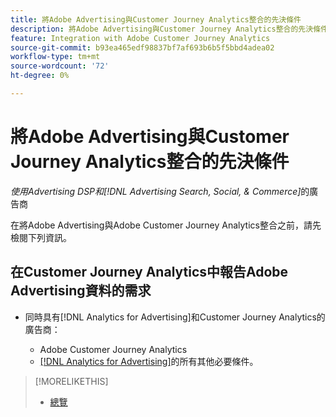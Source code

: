 ```yaml
---
title: 將Adobe Advertising與Customer Journey Analytics整合的先決條件
description: 將Adobe Advertising與Customer Journey Analytics整合的先決條件
feature: Integration with Adobe Customer Journey Analytics
source-git-commit: b93ea465edf98837bf7af693b6b5f5bbd4adea02
workflow-type: tm+mt
source-wordcount: '72'
ht-degree: 0%

---
```


# 將Adobe Advertising與Customer Journey Analytics整合的先決條件

*使用Advertising DSP和[!DNL Advertising Search, Social, & Commerce]*&#x200B;的廣告商

在將Adobe Advertising與Adobe Customer Journey Analytics整合之前，請先檢閱下列資訊。

## 在Customer Journey Analytics中報告Adobe Advertising資料的需求

* 同時具有[!DNL Analytics for Advertising]和Customer Journey Analytics的廣告商：

   * Adobe Customer Journey Analytics<!-- any specific version? -->
   * [ [!DNL Analytics for Advertising]](/help/integrations/analytics/prerequisites.md)的所有其他必要條件。

>[!MORELIKETHIS]
>
>* [總覽](overview.md)
